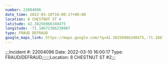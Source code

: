 ```yaml
---
number: 22004096
date_time: 2022-03-10T16:00:17+00:00
location: 8 CHESTNUT ST #
latitude: 42.38256966340475
longitude: -71.18672306238987
type: FRAUD DEFRAUD
google_maps_link: https://maps.google.com/?q=42.38256966340475,-71.18672306238987
---
```


;;;Incident #: 22004096  Date: 2022-03-10 16:00:17   Type: FRAUD/DEFRAUD;;;;;;Location: 8 CHESTNUT ST #2;;;
